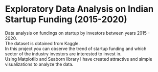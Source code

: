 # Exploratory Data Analysis on Indian Startup Funding (2015-2020)
Data analysis on fundings on startup by investors between years 2015 - 2020.<br>
The dataset is obtained from Kaggle.<br>
In this project you can observe the trend of startup funding and which sector of the industry investors are interested to invest in.<br>
Using Matplotlib and Seaborn library I have created attractive and simple visualizations to analyze the data.
